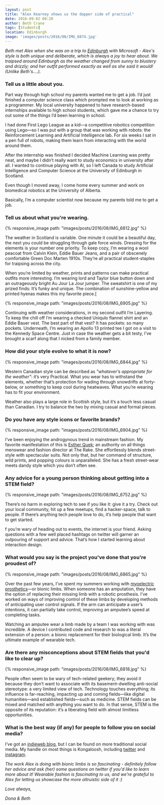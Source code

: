 ```yaml
---
layout: post
title: "Alex Kearney shows us the dapper side of practical"
date: 2016-09-02 08:20
author: Beth Crane
tags: [Students]
location: Edinburgh
image: 'images/posts/2016/08/IMG_6874.jpg'
---
```


*Beth met Alex when she was on a trip to [Edinburgh](https://fibonaccisequinsblog.com/?s=edinburgh) with Microsoft - Alex's style is both unique and deliberate, which is always a joy to hear about. We traipsed around Edinburgh as the weather changed from sunny to blustery and drizzly; and her outfit performed exactly as well as she said it would! (Unlike Beth's....).*

### Tell us a little about you.

Part way through high school my parents wanted me to get a job. I’d just finished a computer science class which prompted me to look at working as a programmer. My local university happened to have research-based internships available to high school students, which gave me a chance to try out some of the things I’d been learning in school.

I had done First Lego League as a kid—a competitive robotics competition using Lego—so I was put with a group that was working with robots: the Reinforcement Learning and Artificial Intelligence lab. For six weeks I sat in a pen full of robots, making them learn from interacting with the world around them.

After the internship was finished I decided Machine Learning was pretty neat, and maybe I didn’t really want to study economics in university after all. I wanted to continue playing with AI, so I left Canada to study Artificial Intelligence and Computer Science at the University of Edinburgh in Scotland.

Even though I moved away, I come home every summer and work on biomedical robotics at the University of Alberta.

Basically, I’m a computer scientist now because my parents told me to get a job.

### Tell us about what you're wearing.

{% responsive_image path: "images/posts/2016/08/IMG_6812.jpg" %}

The weather in Scotland is variable. One minute it could be a beautiful day, the next you could be struggling through gale force winds. Dressing for the elements is your number one priority. To keep cozy, I’m wearing a wool peacoat from Calvin Klein, Eddie Bauer Jeans, and a pair of obscenely comfortable Green Doc Marten 1910s. They’re all practical student-staples for traipsing across the city.

When you’re limited by weather, prints and patterns can make practical outfits more interesting. I’m wearing lord and Taylor blue button down and an outrageously bright Au Jour La Jour jumper. The sweatshirt is one of my prized finds: It’s funky and unique. The combination of sunshine-yellow and printed hyenas makes this my favorite piece.[ 

{% responsive_image path: "images/posts/2016/08/IMG_6905.jpg" %}

Continuing with weather considerations, in my second outfit I’m Layering. To keep the chill off I’m wearing a checked Uniqulo flannel shirt and an Eddie Bauer vest. The best part of that vest? It has pockets: so many pockets. Underneath, I’m wearing an Apollo 13 printed tee I got on a visit to the Kennedy Space Centre. Just in case the weather gets a bit testy, I’ve brought a scarf along that I nicked from a family member.

### How did your style evolve to what it is now?

{% responsive_image path: "images/posts/2016/08/IMG_6844.jpg" %}

Western Canadian style can be described as *"whatever’s appropriate for the weather"*: it’s very 
Practical. What you wear has to withstand the elements, whether that’s protection for wading 
through snowdrifts at forty-below, or something to keep cool during heatwaves. What you’re wearing has to fit your environment.

Weather also plays a large role in Scottish style, but it’s a touch less casual than Canadian. I try to balance the two by mixing casual and formal pieces.

### Do you have any style icons or favorite brands?

{% responsive_image path: "images/posts/2016/08/IMG_6904.jpg" %}

I’ve been enjoying the androgynous trend in mainstream fashion. My favorite manifestation of this is [Esther Quek](https://www.instagram.com/estherquek/?hl=en); an authority on all things menswear and fashion director at The Rake. She effortlessly blends street-style with spectacular suits. Not only that, but her command of structure, wild prints, and popping colours is unparalleled. She has a fresh street-wear meets dandy style which you don’t often see.

### Any advice for a young person thinking about getting into a STEM field?

{% responsive_image path: "images/posts/2016/08/IMG_6752.jpg" %}

There’s no harm in exploring tech to see if you like it: give it a try. Check out your local community, hit up a few meetups, find a hacker-space, talk to people. If there’s anything tech people love to do, it’s help people that want to get started.

f you’re wary of heading out to events, the internet is your friend. Asking questions with a few well placed hashtags on twitter will garner an outpouring of support and advice. That’s how I started learning about interaction design.

### What would you say is the project you've done that you're proudest of?

{% responsive_image path: "images/posts/2016/08/IMG_6865.jpg" %}

Over the past few years, I’ve spent my summers working with [myoelectric prosthetics](http://www.myoelectricprosthetics.com/)—or bionic limbs. When someone has an amputation, they have the option of replacing their missing limb with a robotic prosthesis. I’ve worked on ways of improving control of these limbs by developing methods of anticipating user control signals. If the arm can anticipate a user’s intentions, it can partially take control, improving an amputee’s speed at completing tasks.

Watching an amputee wear a limb made by a team I was working with was incredible. A device I contributed code and research to was a literal extension of a person: a bionic replacement for their biological limb. It’s the ultimate example of wearable tech.

### Are there any misconceptions about STEM fields that you'd like to clear up?

{% responsive_image path: "images/posts/2016/08/IMG_6818.jpg" %}

People often seem to be wary of tech-related geekery; they avoid it because they don’t want to associate with its basement-dwelling anti-social stereotype: a very limited view of tech. Technology touches everything; its influence is far-reaching, impacting up and coming fields—like digital humanities—and established fields—such as medicine. STEM fields can be mixed and matched with anything you want to do. In that sense, STEM is the opposite of its reputation: it’s a liberating field with almost limitless opportunities.

### What is the best way (if any) for people to follow you on social media?

I’ve got an [indieweb blog](http://kongaloosh.com), but I can be found on more traditional social media. My handle on most things is Kongaloosh, including [twitter](http://twitter.com/Kongaloosh) and [instagram](https://www.instagram.com/Kongaloosh/).

*The work Alex is doing with bionic limbs is so fascinating - definitely follow her advice and ask (her) some questions on twitter if you'd like to learn more about it! Wearable fashion is fascinating to us, and we're grateful to Alex for letting us showcase the more altruistic side of it :)*

*Love always,*

*Dona & Beth*
